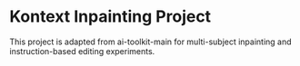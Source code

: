 # Kontext Inpainting Project

This project is adapted from ai-toolkit-main for multi-subject inpainting and instruction-based editing experiments.